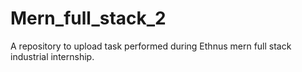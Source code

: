 # Mern_full_stack_2
A repository to upload task performed during Ethnus mern full stack industrial internship.
